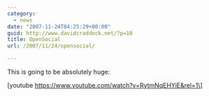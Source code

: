 ```yaml
---
category:
  - news
date: "2007-11-24T04:25:29+00:00"
guid: http://www.davidcraddock.net/?p=10
title: OpenSocial
url: /2007/11/24/opensocial/

---
```

This is going to be absolutely huge:

\[youtube https://www.youtube.com/watch?v=RytmNqEHYiE&rel=1\]
